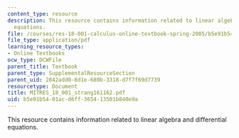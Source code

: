 ```yaml
---
content_type: resource
description: This resource contains information related to linear algebra and differential
  equations.
file: /courses/res-18-001-calculus-online-textbook-spring-2005/b5e91b5401acd6ff365413501b840e9a_MITRES_18_001_strang161162.pdf
file_type: application/pdf
learning_resource_types:
- Online Textbooks
ocw_type: OCWFile
parent_title: Textbook
parent_type: SupplementalResourceSection
parent_uid: 2842add0-8d1e-680b-3318-d7f7f69d7739
resourcetype: Document
title: MITRES_18_001_strang161162.pdf
uid: b5e91b54-01ac-d6ff-3654-13501b840e9a
---
```

This resource contains information related to linear algebra and differential equations.

